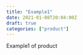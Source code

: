 ```yaml
---
title: "Example1"
date: 2021-01-08T20:04:00Z
draft: true
categories: ["product"]
---
```


Example1 of product
